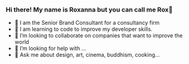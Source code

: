 ### Hi there! My name is Roxanna but you can call me Rox👋

- 🔭 I am the Senior Brand Consultant for a consultancy firm
- 🌱  I am learning to code to improve my developer skills.
- 👯 I’m looking to collaborate on companies that want to improve the world
- 🤔 I’m looking for help with ...
- 💬 Ask me about design, art, cinema, buddhism, cooking...

